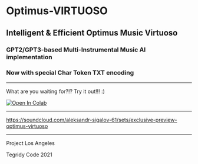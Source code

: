 # Optimus-VIRTUOSO

## Intelligent &amp; Efficient Optimus Music Virtuoso

### GPT2/GPT3-based Multi-Instrumental Music AI implementation

### Now with special Char Token TXT encoding

***

What are you waiting for?!? Try it out!!! :)

[![Open In Colab][colab-badge]][colab-notebook]

[colab-notebook]: <https://colab.research.google.com/github/asigalov61/Optimus-VIRTUOSO/blob/main/[ORIGINAL]_Optimus_VIRTUOSO.ipynb>
[colab-badge]: <https://colab.research.google.com/assets/colab-badge.svg>
***

https://soundcloud.com/aleksandr-sigalov-61/sets/exclusive-preview-optimus-virtuoso

***

Project Los Angeles

Tegridy Code 2021
